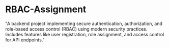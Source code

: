 # RBAC-Assignment
"A backend project implementing secure authentication, authorization, and role-based access control (RBAC) using modern security practices. Includes features like user registration, role assignment, and access control for API endpoints."
